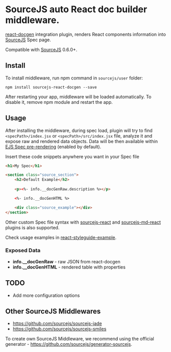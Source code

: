 # SourceJS auto React doc builder middleware.

[react-docgen](https://github.com/reactjs/react-docgen) integration plugin, renders React components information into [SourceJS](http://sourcejs.com) Spec page. 

Compatible with [SourceJS](http://sourcejs.com) 0.6.0+.

## Install

To install middleware, run npm command in `sourcejs/user` folder:

```
npm install sourcejs-react-docgen --save
```

After restarting your app, middleware will be loaded automatically. To disable it, remove npm module and restart the app.

## Usage

After installing the middleware, during spec load, plugin will try to find `<specPath>/index.jsx` or `<specPath>/src/index.jsx` file, analyze it and expose raw and rendered data objects. Data will be then available within [EJS Spec pre-rendering](http://sourcejs.com/docs/spec-helpers/#native-templating) (enabled by default).

Insert these code snippets anywhere you want in your Spec file

```html
<h1>My Spec</h1>

<section class="source_section">
    <h2>Default Example</h2>
    
    <p><%- info.__docGenRaw.description %></p>

    <%- info.__docGenHTML %>

    <div class="source_example"></div>
</section>
```

Other custom Spec file syntax with [sourcejs-react](https://github.com/szarouski/sourcejs-react) and [sourcejs-md-react](https://github.com/mik01aj/sourcejs-md-react) plugins is also supported. 

Check usage examples in [react-styleguide-example](https://github.com/sourcejs/react-styleguide-example).

### Exposed Data

* **info.__docGenRaw** - raw JSON from react-docgen
* **info.__docGenHTML** - rendered table with properties

## TODO

* Add more configuration options

## Other SourceJS Middlewares

* https://github.com/sourcejs/sourcejs-jade
* https://github.com/sourcejs/sourcejs-smiles

To create own SourceJS Middleware, we recommend using the official generator - https://github.com/sourcejs/generator-sourcejs.